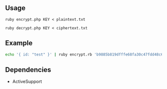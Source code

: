 ## Usage

`ruby encrypt.php KEY < plaintext.txt`

`ruby decrypt.php KEY < ciphertext.txt`

## Example

```bash
echo '{ id: "test" }' | ruby encrypt.rb 'b9885b819dfffe68fa30c47fdd48c6f8d0ee900c2a523a8647b43240dc64c5ec' | ruby decrypt.rb 'b9885b819dfffe68fa30c47fdd48c6f8d0ee900c2a523a8647b43240dc64c5ec'
```

## Dependencies

- ActiveSupport

